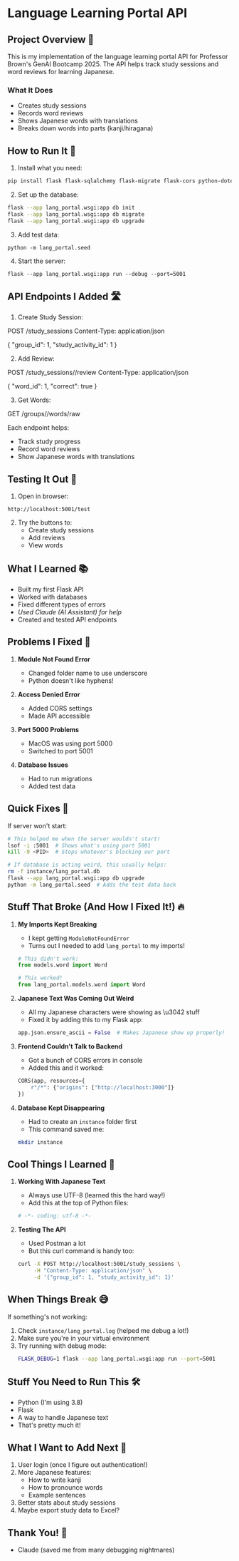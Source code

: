 # Language Learning Portal API

## Project Overview 🎉

This is my implementation of the language learning portal API for Professor Brown's GenAI Bootcamp 2025. The API helps track study sessions and word reviews for learning Japanese.

### What It Does
- Creates study sessions
- Records word reviews
- Shows Japanese words with translations
- Breaks down words into parts (kanji/hiragana)

## How to Run It 🚀

1. Install what you need:

```bash
pip install flask flask-sqlalchemy flask-migrate flask-cors python-dotenv
``` 


2. Set up the database:

```bash
flask --app lang_portal.wsgi:app db init
flask --app lang_portal.wsgi:app db migrate
flask --app lang_portal.wsgi:app db upgrade
```

3. Add test data:
```
python -m lang_portal.seed
```

4. Start the server:
```
flask --app lang_portal.wsgi:app run --debug --port=5001
```

## API Endpoints I Added 🛣️

1. Create Study Session:

POST /study_sessions
Content-Type: application/json

{
    "group_id": 1,
    "study_activity_id": 1
}

2. Add Review:

POST /study_sessions/<id>/review
Content-Type: application/json

{
    "word_id": 1,
    "correct": true
}

3. Get Words:

GET /groups/<id>/words/raw

Each endpoint helps:
- Track study progress
- Record word reviews
- Show Japanese words with translations

## Testing It Out 🧪

1. Open in browser:
```
http://localhost:5001/test
```

2. Try the buttons to:
   - Create study sessions
   - Add reviews
   - View words

## What I Learned 📚

- Built my first Flask API
- Worked with databases
- Fixed different types of errors
- *Used Claude (AI Assistant) for help*
- Created and tested API endpoints

## Problems I Fixed 🐛

1. **Module Not Found Error**
   - Changed folder name to use underscore
   - Python doesn't like hyphens!

2. **Access Denied Error**
   - Added CORS settings
   - Made API accessible

3. **Port 5000 Problems**
   - MacOS was using port 5000
   - Switched to port 5001

4. **Database Issues**
   - Had to run migrations
   - Added test data

## Quick Fixes 🔧

If server won't start:

```bash
# This helped me when the server wouldn't start!
lsof -i :5001  # Shows what's using port 5001
kill -9 <PID>  # Stops whatever's blocking our port

# If database is acting weird, this usually helps:
rm -f instance/lang_portal.db
flask --app lang_portal.wsgi:app db upgrade
python -m lang_portal.seed  # Adds the test data back
```

## Stuff That Broke (And How I Fixed It!) 🔥

1. **My Imports Kept Breaking**
   - I kept getting `ModuleNotFoundError` 
   - Turns out I needed to add `lang_portal` to my imports!
   ```python
   # This didn't work:
   from models.word import Word
   
   # This worked!
   from lang_portal.models.word import Word
   ```

2. **Japanese Text Was Coming Out Weird**
   - All my Japanese characters were showing as \u3042 stuff
   - Fixed it by adding this to my Flask app:
   ```python
   app.json.ensure_ascii = False  # Makes Japanese show up properly!
   ```

3. **Frontend Couldn't Talk to Backend**
   - Got a bunch of CORS errors in console
   - Added this and it worked:
   ```python
   CORS(app, resources={
       r"/*": {"origins": ["http://localhost:3000"]}
   })
   ```

4. **Database Kept Disappearing**
   - Had to create an `instance` folder first
   - This command saved me:
   ```bash
   mkdir instance
   ```

## Cool Things I Learned 🌟

1. **Working With Japanese Text**
   - Always use UTF-8 (learned this the hard way!)
   - Add this at the top of Python files:
   ```python
   # -*- coding: utf-8 -*-
   ```

2. **Testing The API**
   - Used Postman a lot
   - But this curl command is handy too:
   ```bash
   curl -X POST http://localhost:5001/study_sessions \
        -H "Content-Type: application/json" \
        -d '{"group_id": 1, "study_activity_id": 1}'
   ```

## When Things Break 😅

If something's not working:
1. Check `instance/lang_portal.log` (helped me debug a lot!)
2. Make sure you're in your virtual environment
3. Try running with debug mode:
   ```bash
   FLASK_DEBUG=1 flask --app lang_portal.wsgi:app run --port=5001
   ```

## Stuff You Need to Run This 🛠️

- Python (I'm using 3.8)
- Flask
- A way to handle Japanese text
- That's pretty much it!

## What I Want to Add Next 🚀

1. User login (once I figure out authentication!)
2. More Japanese features:
   - How to write kanji
   - How to pronounce words
   - Example sentences
3. Better stats about study sessions
4. Maybe export study data to Excel?

## Thank You! 🙏

- Claude (saved me from many debugging nightmares)